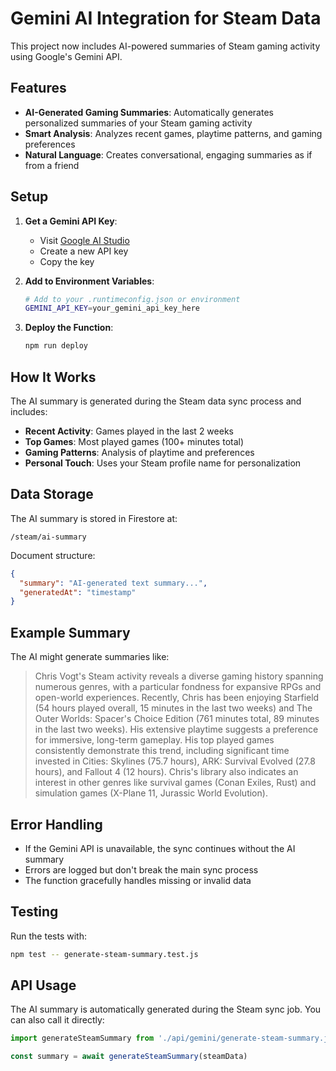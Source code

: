 # Gemini AI Integration for Steam Data

This project now includes AI-powered summaries of Steam gaming activity using Google's Gemini API.

## Features

- **AI-Generated Gaming Summaries**: Automatically generates personalized summaries of your Steam gaming activity
- **Smart Analysis**: Analyzes recent games, playtime patterns, and gaming preferences
- **Natural Language**: Creates conversational, engaging summaries as if from a friend

## Setup

1. **Get a Gemini API Key**:
   - Visit [Google AI Studio](https://makersuite.google.com/app/apikey)
   - Create a new API key
   - Copy the key

2. **Add to Environment Variables**:
   ```bash
   # Add to your .runtimeconfig.json or environment
   GEMINI_API_KEY=your_gemini_api_key_here
   ```

3. **Deploy the Function**:
   ```bash
   npm run deploy
   ```

## How It Works

The AI summary is generated during the Steam data sync process and includes:

- **Recent Activity**: Games played in the last 2 weeks
- **Top Games**: Most played games (100+ minutes total)
- **Gaming Patterns**: Analysis of playtime and preferences
- **Personal Touch**: Uses your Steam profile name for personalization

## Data Storage

The AI summary is stored in Firestore at:
```
/steam/ai-summary
```

Document structure:
```json
{
  "summary": "AI-generated text summary...",
  "generatedAt": "timestamp"
}
```

## Example Summary

The AI might generate summaries like:

> Chris Vogt's Steam activity reveals a diverse gaming history spanning numerous genres, with a particular fondness for expansive RPGs and open-world experiences. Recently, Chris has been enjoying Starfield (54 hours played overall, 15 minutes in the last two weeks) and The Outer Worlds: Spacer's Choice Edition (761 minutes total, 89 minutes in the last two weeks). His extensive playtime suggests a preference for immersive, long-term gameplay. His top played games consistently demonstrate this trend, including significant time invested in Cities: Skylines (75.7 hours), ARK: Survival Evolved (27.8 hours), and Fallout 4 (12 hours). Chris's library also indicates an interest in other genres like survival games (Conan Exiles, Rust) and simulation games (X-Plane 11, Jurassic World Evolution).

## Error Handling

- If the Gemini API is unavailable, the sync continues without the AI summary
- Errors are logged but don't break the main sync process
- The function gracefully handles missing or invalid data

## Testing

Run the tests with:
```bash
npm test -- generate-steam-summary.test.js
```

## API Usage

The AI summary is automatically generated during the Steam sync job. You can also call it directly:

```javascript
import generateSteamSummary from './api/gemini/generate-steam-summary.js'

const summary = await generateSteamSummary(steamData)
``` 
